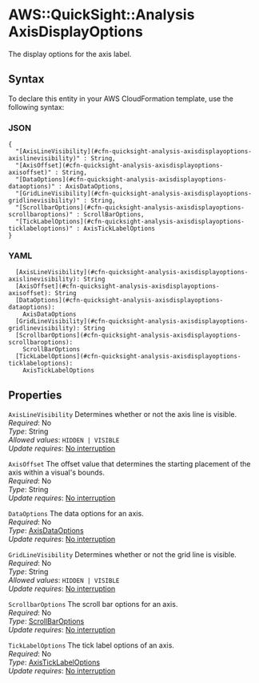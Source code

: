 # AWS::QuickSight::Analysis AxisDisplayOptions<a name="aws-properties-quicksight-analysis-axisdisplayoptions"></a>

The display options for the axis label\.

## Syntax<a name="aws-properties-quicksight-analysis-axisdisplayoptions-syntax"></a>

To declare this entity in your AWS CloudFormation template, use the following syntax:

### JSON<a name="aws-properties-quicksight-analysis-axisdisplayoptions-syntax.json"></a>

```
{
  "[AxisLineVisibility](#cfn-quicksight-analysis-axisdisplayoptions-axislinevisibility)" : String,
  "[AxisOffset](#cfn-quicksight-analysis-axisdisplayoptions-axisoffset)" : String,
  "[DataOptions](#cfn-quicksight-analysis-axisdisplayoptions-dataoptions)" : AxisDataOptions,
  "[GridLineVisibility](#cfn-quicksight-analysis-axisdisplayoptions-gridlinevisibility)" : String,
  "[ScrollbarOptions](#cfn-quicksight-analysis-axisdisplayoptions-scrollbaroptions)" : ScrollBarOptions,
  "[TickLabelOptions](#cfn-quicksight-analysis-axisdisplayoptions-ticklabeloptions)" : AxisTickLabelOptions
}
```

### YAML<a name="aws-properties-quicksight-analysis-axisdisplayoptions-syntax.yaml"></a>

```
  [AxisLineVisibility](#cfn-quicksight-analysis-axisdisplayoptions-axislinevisibility): String
  [AxisOffset](#cfn-quicksight-analysis-axisdisplayoptions-axisoffset): String
  [DataOptions](#cfn-quicksight-analysis-axisdisplayoptions-dataoptions):
    AxisDataOptions
  [GridLineVisibility](#cfn-quicksight-analysis-axisdisplayoptions-gridlinevisibility): String
  [ScrollbarOptions](#cfn-quicksight-analysis-axisdisplayoptions-scrollbaroptions):
    ScrollBarOptions
  [TickLabelOptions](#cfn-quicksight-analysis-axisdisplayoptions-ticklabeloptions):
    AxisTickLabelOptions
```

## Properties<a name="aws-properties-quicksight-analysis-axisdisplayoptions-properties"></a>

`AxisLineVisibility` <a name="cfn-quicksight-analysis-axisdisplayoptions-axislinevisibility"></a>
Determines whether or not the axis line is visible\.  
_Required_: No  
_Type_: String  
_Allowed values_: `HIDDEN | VISIBLE`  
_Update requires_: [No interruption](https://docs.aws.amazon.com/AWSCloudFormation/latest/UserGuide/using-cfn-updating-stacks-update-behaviors.html#update-no-interrupt)

`AxisOffset` <a name="cfn-quicksight-analysis-axisdisplayoptions-axisoffset"></a>
The offset value that determines the starting placement of the axis within a visual's bounds\.  
_Required_: No  
_Type_: String  
_Update requires_: [No interruption](https://docs.aws.amazon.com/AWSCloudFormation/latest/UserGuide/using-cfn-updating-stacks-update-behaviors.html#update-no-interrupt)

`DataOptions` <a name="cfn-quicksight-analysis-axisdisplayoptions-dataoptions"></a>
The data options for an axis\.  
_Required_: No  
_Type_: [AxisDataOptions](aws-properties-quicksight-analysis-axisdataoptions.md)  
_Update requires_: [No interruption](https://docs.aws.amazon.com/AWSCloudFormation/latest/UserGuide/using-cfn-updating-stacks-update-behaviors.html#update-no-interrupt)

`GridLineVisibility` <a name="cfn-quicksight-analysis-axisdisplayoptions-gridlinevisibility"></a>
Determines whether or not the grid line is visible\.  
_Required_: No  
_Type_: String  
_Allowed values_: `HIDDEN | VISIBLE`  
_Update requires_: [No interruption](https://docs.aws.amazon.com/AWSCloudFormation/latest/UserGuide/using-cfn-updating-stacks-update-behaviors.html#update-no-interrupt)

`ScrollbarOptions` <a name="cfn-quicksight-analysis-axisdisplayoptions-scrollbaroptions"></a>
The scroll bar options for an axis\.  
_Required_: No  
_Type_: [ScrollBarOptions](aws-properties-quicksight-analysis-scrollbaroptions.md)  
_Update requires_: [No interruption](https://docs.aws.amazon.com/AWSCloudFormation/latest/UserGuide/using-cfn-updating-stacks-update-behaviors.html#update-no-interrupt)

`TickLabelOptions` <a name="cfn-quicksight-analysis-axisdisplayoptions-ticklabeloptions"></a>
The tick label options of an axis\.  
_Required_: No  
_Type_: [AxisTickLabelOptions](aws-properties-quicksight-analysis-axisticklabeloptions.md)  
_Update requires_: [No interruption](https://docs.aws.amazon.com/AWSCloudFormation/latest/UserGuide/using-cfn-updating-stacks-update-behaviors.html#update-no-interrupt)
